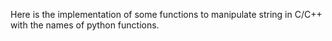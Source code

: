 Here is the implementation of some functions to manipulate string in C/C++ with the names of python functions.